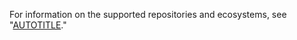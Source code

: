 For information on the supported repositories and ecosystems, see "[AUTOTITLE](/code-security/dependabot/ecosystems-supported-by-dependabot/supported-ecosystems-and-repositories)."

